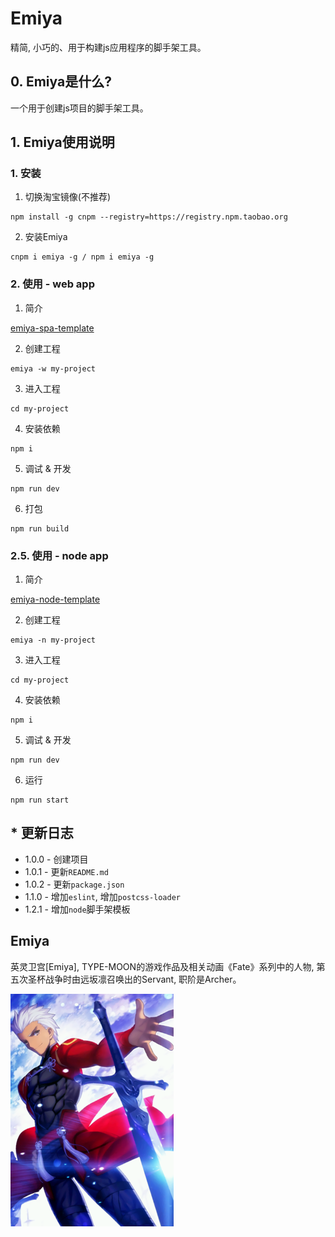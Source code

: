 # Emiya 
精简, 小巧的、用于构建js应用程序的脚手架工具。

## 0. Emiya是什么?
一个用于创建js项目的脚手架工具。

## 1. Emiya使用说明
### 1. 安装
1. 切换淘宝镜像(不推荐)
```
npm install -g cnpm --registry=https://registry.npm.taobao.org
```
2. 安装Emiya
```
cnpm i emiya -g / npm i emiya -g
```

### 2. 使用 - web app
1. 简介

[emiya-spa-template](https://github.com/zjhch123/emiya-spa-template)

2. 创建工程
```
emiya -w my-project 
```
3. 进入工程
```
cd my-project
```
4. 安装依赖
```
npm i
```
5. 调试 & 开发
```
npm run dev
```
6. 打包
```
npm run build
```

### 2.5. 使用 - node app
1. 简介

[emiya-node-template](https://github.com/zjhch123/emiya-node-template`)

2. 创建工程
```
emiya -n my-project 
```
3. 进入工程
```
cd my-project
```
4. 安装依赖
```
npm i
```
5. 调试 & 开发
```
npm run dev
```
6. 运行
```
npm run start
```

## * 更新日志
 - 1.0.0 - 创建项目
 - 1.0.1 - 更新`README.md`
 - 1.0.2 - 更新`package.json`
 - 1.1.0 - 增加`eslint`, 增加`postcss-loader`
 - 1.2.1 - 增加`node`脚手架模板

## Emiya
英灵卫宫[Emiya], TYPE-MOON的游戏作品及相关动画《Fate》系列中的人物, 第五次圣杯战争时由远坂凛召唤出的Servant, 职阶是Archer。

![emiya](https://raw.githubusercontent.com/zjhch123/Emiya/master/assets/emiya.png)
